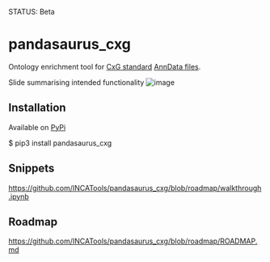 STATUS: Beta

# pandasaurus_cxg

Ontology enrichment tool for [CxG standard](https://github.com/chanzuckerberg/single-cell-curation/blob/main/schema/3.0.0/schema.md) [AnnData files](https://anndata.readthedocs.io/en/latest/).

Slide summarising intended functionality
![image](https://github.com/INCATools/pandasaurus_cxg/assets/112839/3082dcd2-dd2f-469d-9076-4eabcc83130d)

## Installation

Available on [PyPi](https://pypi.org/project/pandasaurus-cxg/0.1.1/)

$ pip3 install pandasaurus_cxg

## Snippets

https://github.com/INCATools/pandasaurus_cxg/blob/roadmap/walkthrough.ipynb

## Roadmap

https://github.com/INCATools/pandasaurus_cxg/blob/roadmap/ROADMAP.md

